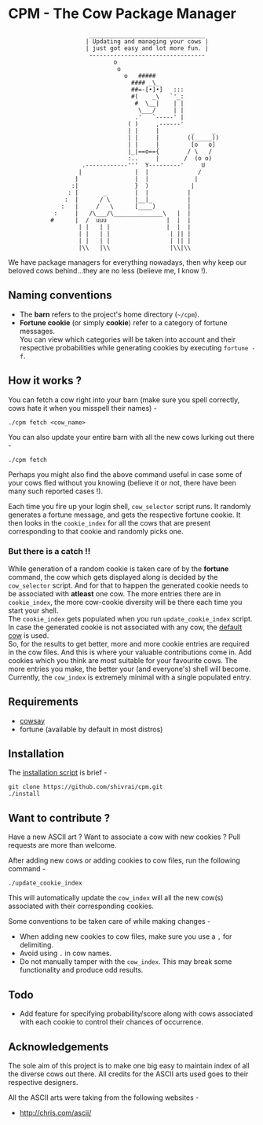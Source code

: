 # CPM - The Cow Package Manager

```
                       _________________________________
                      | Updating and managing your cows |
                      | just got easy and lot more fun. |
                       ---------------------------------
                              o
                               o
                                 o   #####
                                   #### _\_
                                   ##=-[•]•]   :::
                                   #(    _\   `'_:
                                    #  \__|    | |
                                     \___/     | |
                                    .'   `-----' |
                                  ( )     ,------'
                                  | |     |         _     _
                                  | |     |        ((_____))
                                  | |     |         [o   o]
                                  |_|==o=={        / \   /
                                  :..     |       /  (o o)
                     .------------'''  Y---------'     U
                    |               |  |              /
                   |                |  |             |
                  :|                }  )            |
                 : |       _        |  |           |
                :  |      / \       |__|_          |
               :   |     /   \      [____)         |
             :     |   /\___/\______________\   |  |
            #      |  /  uuu                 |  |  |
                    | |   | |                |  |  |
                    | |   | |                 | || |
                    | |   | |                 | || |
                    |\\   |\\                 |\\|\\ 
```

We have package managers for everything nowadays, then why keep our beloved cows behind...they are no less (believe me, I know !).

## Naming conventions
* The **barn** refers to the project's home directory (`~/cpm`).
* **Fortune cookie** (or simply **cookie**) refer to a category of fortune messages. <br>
  You can view which categories will be taken into account and their respective probabilities while generating cookies by executing `fortune -f`.

## How it works ?
You can fetch a cow right into your barn (make sure you spell correctly, cows hate it when you misspell their names) -
```
./cpm fetch <cow_name>
```

You can also update your entire barn with all the new cows lurking out there -
```
./cpm fetch
```
Perhaps you might also find the above command useful in case some of your cows fled without you knowing (believe it or not, there have been many such reported cases !).

Each time you fire up your login shell, `cow_selector` script runs. It randomly generates a fortune message, and gets the respective fortune cookie. It then looks in the `cookie_index` for all the cows that are present corresponding to that cookie and randomly picks one.

### But there is a catch !!
While generation of a random cookie is taken care of by the **fortune** command, the cow which gets displayed along is decided by the `cow_selector` script. And for that to happen the generated cookie needs to be associated with **atleast** one cow. The more entries there are in `cookie_index`, the more cow-cookie diversity will be there each time you start your shell. <br>
The `cookie_index` gets populated when you run `update_cookie_index` script. In case the generated cookie is not associated with any cow, the [default cow](cows/default.cow) is used. <br>
So, for the results to get better, more and more cookie entries are required in the cow files. And this is where your valuable contributions come in. Add cookies which you think are most suitable for your favourite cows. The more entries you make, the better your (and everyone's) shell will become. <br>
Currently, the `cow_index` is extremely minimal with a single populated entry.

## Requirements
* [cowsay](https://www.npmjs.com/package/cowsay)
* fortune (available by default in most distros)

## Installation
The [installation script](install) is brief -
```
git clone https://github.com/shivrai/cpm.git
./install
```

## Want to contribute ?
Have a new ASCII art ? Want to associate a cow with new cookies ? Pull requests are more than welcome.

After adding new cows or adding cookies to cow files, run the following command -
```
./update_cookie_index
```
This will automatically update the `cow_index` will all the new cow(s) associated with their corresponding cookies.

Some conventions to be taken care of while making changes -
* When adding new cookies to cow files, make sure you use a `,` for delimiting.
* Avoid using `.` in cow names.
* Do not manually tamper with the `cow_index`. This may break some functionality and produce odd results.

## Todo
* Add feature for specifying probability/score along with cows associated with each cookie to control their chances of occurrence.

## Acknowledgements
The sole aim of this project is to make one big easy to maintain index of all the diverse cows out there. All credits for the ASCII arts used goes to their respective designers.

All the ASCII arts were taking from the following websites -
* http://chris.com/ascii/
